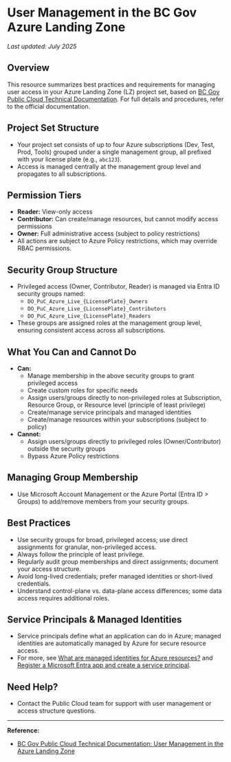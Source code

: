 # User Management in the BC Gov Azure Landing Zone

_Last updated: July 2025_

## Overview
This resource summarizes best practices and requirements for managing user access in your Azure Landing Zone (LZ) project set, based on [BC Gov Public Cloud Technical Documentation](https://developer.gov.bc.ca/docs/default/component/public-cloud-techdocs/azure/design-build-deploy/user-management/). For full details and procedures, refer to the official documentation.

## Project Set Structure
- Your project set consists of up to four Azure subscriptions (Dev, Test, Prod, Tools) grouped under a single management group, all prefixed with your license plate (e.g., `abc123`).
- Access is managed centrally at the management group level and propagates to all subscriptions.

## Permission Tiers
- **Reader:** View-only access
- **Contributor:** Can create/manage resources, but cannot modify access permissions
- **Owner:** Full administrative access (subject to policy restrictions)
- All actions are subject to Azure Policy restrictions, which may override RBAC permissions.

## Security Group Structure
- Privileged access (Owner, Contributor, Reader) is managed via Entra ID security groups named:
  - `DO_PuC_Azure_Live_{LicensePlate}_Owners`
  - `DO_PuC_Azure_Live_{LicensePlate}_Contributors`
  - `DO_PuC_Azure_Live_{LicensePlate}_Readers`
- These groups are assigned roles at the management group level, ensuring consistent access across all subscriptions.

## What You Can and Cannot Do
- **Can:**
  - Manage membership in the above security groups to grant privileged access
  - Create custom roles for specific needs
  - Assign users/groups directly to non-privileged roles at Subscription, Resource Group, or Resource level (principle of least privilege)
  - Create/manage service principals and managed identities
  - Create/manage resources within your subscriptions (subject to policy)
- **Cannot:**
  - Assign users/groups directly to privileged roles (Owner/Contributor) outside the security groups
  - Bypass Azure Policy restrictions

## Managing Group Membership
- Use Microsoft Account Management or the Azure Portal (Entra ID > Groups) to add/remove members from your security groups.

## Best Practices
- Use security groups for broad, privileged access; use direct assignments for granular, non-privileged access.
- Always follow the principle of least privilege.
- Regularly audit group memberships and direct assignments; document your access structure.
- Avoid long-lived credentials; prefer managed identities or short-lived credentials.
- Understand control-plane vs. data-plane access differences; some data access requires additional roles.

## Service Principals & Managed Identities
- Service principals define what an application can do in Azure; managed identities are automatically managed by Azure for secure resource access.
- For more, see [What are managed identities for Azure resources?](https://learn.microsoft.com/en-us/azure/active-directory/managed-identities-azure-resources/overview) and [Register a Microsoft Entra app and create a service principal](https://learn.microsoft.com/en-us/azure/active-directory/develop/howto-create-service-principal-portal).

## Need Help?
- Contact the Public Cloud team for support with user management or access structure questions.

---

**Reference:**
- [BC Gov Public Cloud Technical Documentation: User Management in the Azure Landing Zone](https://developer.gov.bc.ca/docs/default/component/public-cloud-techdocs/azure/design-build-deploy/user-management/)
